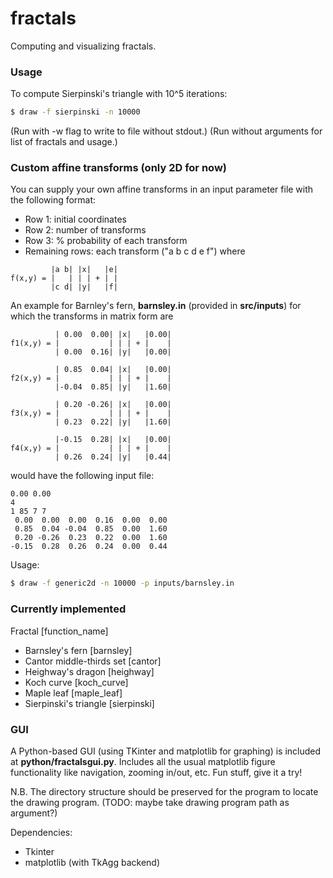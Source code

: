 fractals
========

Computing and visualizing fractals.

### Usage ###
To compute Sierpinski's triangle with 10^5 iterations:

```bash
$ draw -f sierpinski -n 10000
```
(Run with -w flag to write to file without stdout.)
(Run without arguments for list of fractals and usage.)

### Custom affine transforms (only 2D for now) ###
You can supply your own affine transforms in an input parameter file with the following format:
* Row 1: initial coordinates
* Row 2: number of transforms
* Row 3: % probability of each transform
* Remaining rows: each transform ("a b c d e f") where
```
         |a b| |x|   |e|
f(x,y) = |   | | | + | | 
         |c d| |y|   |f|
```

An example for Barnley's fern, __barnsley.in__ (provided in __src/inputs__) for which the transforms in matrix form are
```
          | 0.00  0.00| |x|   |0.00|
f1(x,y) = |           | | | + |    | 
          | 0.00  0.16| |y|   |0.00|

          | 0.85  0.04| |x|   |0.00|
f2(x,y) = |           | | | + |    | 
          |-0.04  0.85| |y|   |1.60|

          | 0.20 -0.26| |x|   |0.00|
f3(x,y) = |           | | | + |    | 
          | 0.23  0.22| |y|   |1.60|

          |-0.15  0.28| |x|   |0.00|
f4(x,y) = |           | | | + |    | 
          | 0.26  0.24| |y|   |0.44|
```
would have the following input file:
```
0.00 0.00
4
1 85 7 7
 0.00  0.00  0.00  0.16  0.00  0.00
 0.85  0.04 -0.04  0.85  0.00  1.60
 0.20 -0.26  0.23  0.22  0.00  1.60
-0.15  0.28  0.26  0.24  0.00  0.44
```
Usage:
```bash
$ draw -f generic2d -n 10000 -p inputs/barnsley.in
```

### Currently implemented ###
Fractal [function_name]
* Barnsley's fern [barnsley]
* Cantor middle-thirds set [cantor]
* Heighway's dragon [heighway]
* Koch curve [koch_curve]
* Maple leaf [maple_leaf]
* Sierpinski's triangle [sierpinski]

### GUI ###
A Python-based GUI (using TKinter and matplotlib for graphing) is included at __python/fractalsgui.py__. Includes all the usual matplotlib figure functionality like navigation, zooming in/out, etc. Fun stuff, give it a try!

N.B. The directory structure should be preserved for the program to locate the drawing program. (TODO: maybe take drawing program path as argument?)

Dependencies:
* Tkinter
* matplotlib (with TkAgg backend)
